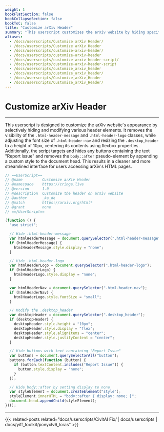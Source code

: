 ```yaml
---
weight: 1
bookFlatSection: false
bookCollapseSection: false
bookToC: false
title: "Customize arXiv Header"
summary: "This userscript customizes the arXiv website by hiding specific header elements, resizing the header, and removing 'Report Issue' buttons."
aliases:
  - /docs/userscripts/Customize arXiv Header/
  - /docs/userscripts/Customize arXiv Header
  - /docs/userscripts/customize-arxiv-header/
  - /docs/userscripts/customize-arxiv-header
  - /docs/userscripts/customize-arxiv-header-script/
  - /docs/userscripts/customize-arxiv-header-script
  - /docs/userscripts/customize_arxiv_header
  - /docs/userscripts/customize_arxiv_header/
  - /docs/userscripts/Customize_arXiv_Header
  - /docs/userscripts/Customize_arXiv_Header/
---
```


<!--markdownlint-disable MD025 MD033 -->

# Customize arXiv Header

---

This userscript is designed to customize the arXiv website's appearance by selectively hiding and modifying various header elements. It removes the visibility of the `.html-header-message` and `.html-header-logo` classes, while adjusting the font size of `.html-header-nav` and resizing the `.desktop_header` to a height of 10px, centering its contents using flexbox properties. Additionally, the script targets and hides any buttons containing the text "Report Issue" and removes the `body::after` pseudo-element by appending a custom style to the document head. This results in a cleaner and more streamlined interface for users accessing arXiv's HTML pages.

```js
// ==UserScript==
// @name         Customize arXiv Header
// @namespace    https://cringe.live
// @version      1.0
// @description  Customize the header on arXiv website
// @author       _ka_de
// @match        https://arxiv.org/html*
// @grant        none
// ==/UserScript==

(function () {
  "use strict";

  // Hide .html-header-message
  var htmlHeaderMessage = document.querySelector(".html-header-message");
  if (htmlHeaderMessage) {
    htmlHeaderMessage.style.display = "none";
  }

  // Hide .html-header-logo
  var htmlHeaderLogo = document.querySelector(".html-header-logo");
  if (htmlHeaderLogo) {
    htmlHeaderLogo.style.display = "none";
  }

  var htmlHeaderNav = document.querySelector(".html-header-nav");
  if (htmlHeaderNav) {
    htmlHeaderLogo.style.fontSize = "small";
  }

  // Modify the .desktop_header
  var desktopHeader = document.querySelector(".desktop_header");
  if (desktopHeader) {
    desktopHeader.style.height = "10px";
    desktopHeader.style.display = "flex";
    desktopHeader.style.alignItems = "center";
    desktopHeader.style.justifyContent = "center";
  }

  // Hide buttons with text containing "Report Issue"
  var buttons = document.querySelectorAll("button");
  buttons.forEach(function (button) {
    if (button.textContent.includes("Report Issue")) {
      button.style.display = "none";
    }
  });

  // Hide body::after by setting display to none
  var styleElement = document.createElement("style");
  styleElement.innerHTML = "body::after { display: none; }";
  document.head.appendChild(styleElement);
})();
```

---

{{< related-posts related="docs/userscripts/CivitAI Fix/ | docs/userscripts | docs/yiff_toolkit/ponyxlv6_loras" >}}
